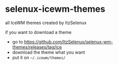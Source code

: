 # selenux-icewm-themes
all IceWM themes created by ItzSelenux

if you want to download a theme
- go to https://github.com/ItzSelenux/selenux-wm-themes/releases/tag/ice
- download the theme what you want
- put it on ```~/.icewm/themes/```
